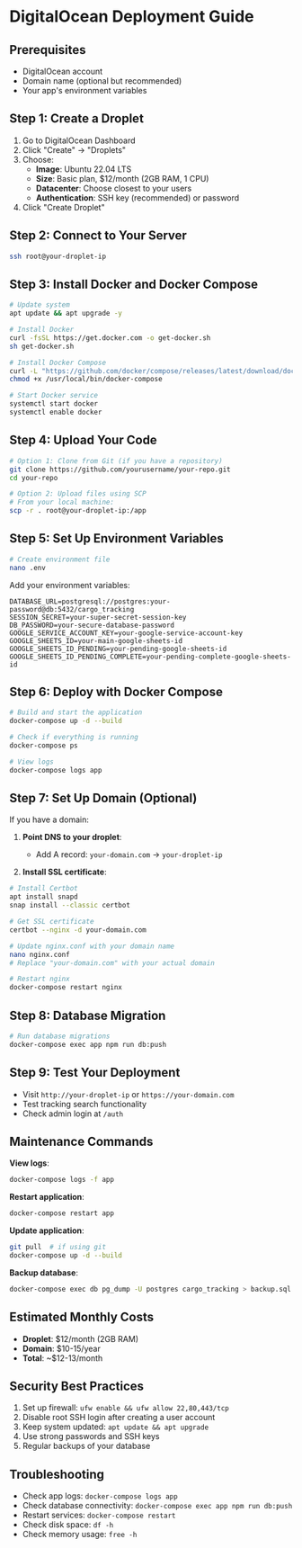 # DigitalOcean Deployment Guide

## Prerequisites
- DigitalOcean account
- Domain name (optional but recommended)
- Your app's environment variables

## Step 1: Create a Droplet
1. Go to DigitalOcean Dashboard
2. Click "Create" → "Droplets"
3. Choose:
   - **Image**: Ubuntu 22.04 LTS
   - **Size**: Basic plan, $12/month (2GB RAM, 1 CPU)
   - **Datacenter**: Choose closest to your users
   - **Authentication**: SSH key (recommended) or password
4. Click "Create Droplet"

## Step 2: Connect to Your Server
```bash
ssh root@your-droplet-ip
```

## Step 3: Install Docker and Docker Compose
```bash
# Update system
apt update && apt upgrade -y

# Install Docker
curl -fsSL https://get.docker.com -o get-docker.sh
sh get-docker.sh

# Install Docker Compose
curl -L "https://github.com/docker/compose/releases/latest/download/docker-compose-$(uname -s)-$(uname -m)" -o /usr/local/bin/docker-compose
chmod +x /usr/local/bin/docker-compose

# Start Docker service
systemctl start docker
systemctl enable docker
```

## Step 4: Upload Your Code
```bash
# Option 1: Clone from Git (if you have a repository)
git clone https://github.com/yourusername/your-repo.git
cd your-repo

# Option 2: Upload files using SCP
# From your local machine:
scp -r . root@your-droplet-ip:/app
```

## Step 5: Set Up Environment Variables
```bash
# Create environment file
nano .env
```

Add your environment variables:
```env
DATABASE_URL=postgresql://postgres:your-password@db:5432/cargo_tracking
SESSION_SECRET=your-super-secret-session-key
DB_PASSWORD=your-secure-database-password
GOOGLE_SERVICE_ACCOUNT_KEY=your-google-service-account-key
GOOGLE_SHEETS_ID=your-main-google-sheets-id
GOOGLE_SHEETS_ID_PENDING=your-pending-google-sheets-id
GOOGLE_SHEETS_ID_PENDING_COMPLETE=your-pending-complete-google-sheets-id
```

## Step 6: Deploy with Docker Compose
```bash
# Build and start the application
docker-compose up -d --build

# Check if everything is running
docker-compose ps

# View logs
docker-compose logs app
```

## Step 7: Set Up Domain (Optional)
If you have a domain:

1. **Point DNS to your droplet**:
   - Add A record: `your-domain.com` → `your-droplet-ip`

2. **Install SSL certificate**:
```bash
# Install Certbot
apt install snapd
snap install --classic certbot

# Get SSL certificate
certbot --nginx -d your-domain.com

# Update nginx.conf with your domain name
nano nginx.conf
# Replace "your-domain.com" with your actual domain

# Restart nginx
docker-compose restart nginx
```

## Step 8: Database Migration
```bash
# Run database migrations
docker-compose exec app npm run db:push
```

## Step 9: Test Your Deployment
- Visit `http://your-droplet-ip` or `https://your-domain.com`
- Test tracking search functionality
- Check admin login at `/auth`

## Maintenance Commands

**View logs**:
```bash
docker-compose logs -f app
```

**Restart application**:
```bash
docker-compose restart app
```

**Update application**:
```bash
git pull  # if using git
docker-compose up -d --build
```

**Backup database**:
```bash
docker-compose exec db pg_dump -U postgres cargo_tracking > backup.sql
```

## Estimated Monthly Costs
- **Droplet**: $12/month (2GB RAM)
- **Domain**: $10-15/year
- **Total**: ~$12-13/month

## Security Best Practices
1. Set up firewall: `ufw enable && ufw allow 22,80,443/tcp`
2. Disable root SSH login after creating a user account
3. Keep system updated: `apt update && apt upgrade`
4. Use strong passwords and SSH keys
5. Regular backups of your database

## Troubleshooting
- Check app logs: `docker-compose logs app`
- Check database connectivity: `docker-compose exec app npm run db:push`
- Restart services: `docker-compose restart`
- Check disk space: `df -h`
- Check memory usage: `free -h`